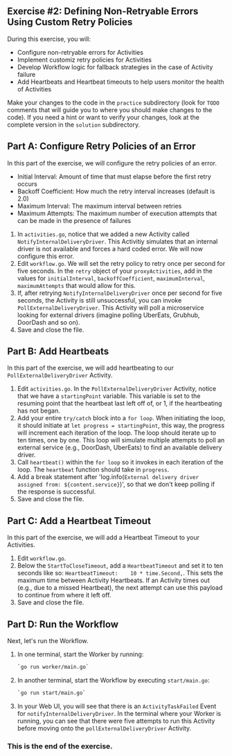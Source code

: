 ## Exercise #2: Defining Non-Retryable Errors Using Custom Retry Policies

During this exercise, you will:

- Configure non-retryable errors for Activities
- Implement customiz retry policies for Activities
- Develop Workflow logic for fallback strategies in the case of Activity failure
- Add Heartbeats and Heartbeat timeouts to help users monitor the health of Activities

Make your changes to the code in the `practice` subdirectory (look for
`TODO` comments that will guide you to where you should make changes to
the code). If you need a hint or want to verify your changes, look at
the complete version in the `solution` subdirectory.

## Part A: Configure Retry Policies of an Error

In this part of the exercise, we will configure the retry policies of an error.

- Initial Interval: Amount of time that must elapse before the first retry occurs
- Backoff Coefficient: How much the retry interval increases (default is 2.0)
- Maximum Interval: The maximum interval between retries
- Maximum Attempts: The maximum number of execution attempts that can be made in the presence of failures

1. In `activities.go`, notice that we added a new Activity called
   `NotifyInternalDeliveryDriver`. This Activitiy simulates that an internal
   driver is not available and forces a hard coded error. We will now configure
   this error.
2. Edit `workflow.go`. We will set the retry policy to retry once per second for
   five seconds. In the `retry` object of your `proxyActivities`, add in the
   values for `initialInterval`, `backoffCoefficient`, `maximumInterval`,
   `maximumAttempts` that would allow for this.
3. If, after retrying `NotifyInternalDeliveryDriver` once per second for five
   seconds, the Activity is still unsuccessful, you can invoke
   `PollExternalDeliveryDriver`. This Activity will poll a microservice looking
   for external drivers (imagine polling UberEats, Grubhub, DoorDash and so on).
4. Save and close the file.

## Part B: Add Heartbeats

In this part of the exercise, we will add heartbeating to our `PollExternalDeliveryDriver` Activity.

1. Edit `activities.go`. In the `PollExternalDeliveryDriver` Activity, notice
   that we have a `startingPoint` variable. This variable is set to the resuming
   point that the heartbeat last left off of, or 1, if the heartbeating has not
   began.
2. Add your entire `try/catch` block into a `for loop`. When initiating the
   loop, it should initiate at `let progress = startingPoint`, this way, the
   progress will increment each iteration of the loop. The loop should iterate
   up to ten times, one by one. This loop will simulate multiple attempts to
   poll an external service (e.g., DoorDash, UberEats) to find an available
   delivery driver.
3. Call `heartbeat()` within the `for loop` so it invokes in each iteration of
   the loop. The `heartbeat` function should take in `progress`.
4. Add a break statement after 'log.info(`External delivery driver assigned from: ${content.service}`)', so that we don't keep polling if the response is successful.
5. Save and close the file.

## Part C: Add a Heartbeat Timeout

In this part of the exercise, we will add a Heartbeat Timeout to your Activities.

1. Edit `workflow.go`.
2. Below the `StartToCloseTimeout`, add a `HeartbeatTimeout` and set it to ten
   seconds like so: `HeartbeatTimeout:    10 * time.Second,`. This sets the
   maximum time between Activity Heartbeats. If an Activity times out (e.g., due
   to a missed Heartbeat), the next attempt can use this payload to continue
   from where it left off.
3. Save and close the file.

## Part D: Run the Workflow

Next, let's run the Workflow.

1. In one terminal, start the Worker by running:
   ```bash
   `go run worker/main.go`
   ```
2. In another terminal, start the Workflow by executing `start/main.go`:
   ```bash
   `go run start/main.go`
   ```
3. In your Web UI, you will see that there is an `ActivityTaskFailed` Event for
   `notifyInternalDeliveryDriver`. In the terminal where your Worker is running,
   you can see that there were five attempts to run this Activity before moving
   onto the `pollExternalDeliveryDriver` Activity.

### This is the end of the exercise.
